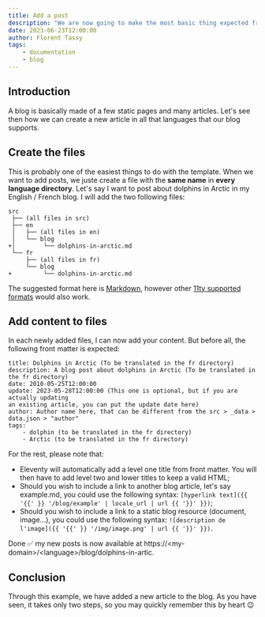 ```yaml
---
title: Add a post
description: "We are now going to make the most basic thing expected from a blog: adding a post!"
date: 2023-06-23T12:00:00
author: Florent Tassy
tags: 
    - documentation
    - blog
---
```


## Introduction

A blog is basically made of a few static pages and many articles. Let's see then how we can create a new article in all that languages that our blog supports.

## Create the files

This is probably one of the easiest things to do with the template. When we want to add posts, we juste create a file with the **same name** in **every language directory**. Let's say I want to post about dolphins in Arctic in my English / French blog. I will add the two following files:  

```plain
src
 ├── (all files in src)
 ├── en
 │   ├── (all files in en)
 │   └── blog
+│        └── dolphins-in-arctic.md
 └── fr
     ├── (all files in fr)
     └── blog
+         └── dolphins-in-arctic.md
```

The suggested format here is [Markdown](https://en.wikipedia.org/wiki/Markdown), however other [11ty supported formats](https://www.11ty.dev/docs/languages/) would also work.  

## Add content to files

In each newly added files, I can now add your content. But before all, the following front matter is expected:  

```plain
title: Dolphins in Arctic (To be translated in the fr directory)
description: A blog post about dolphins in Arctic (To be translated in the fr directory)
date: 2010-05-25T12:00:00
update: 2023-05-28T12:00:00 (This one is optional, but if you are actually updating 
an existing article, you can put the update date here)
author: Author name here, that can be different from the src > _data > data.json > "author"
tags: 
    - dolphin (to be translated in the fr directory)
    - Arctic (to be translated in the fr directory)
```

For the rest, please note that:
* Eleventy will automatically add a level one title from front matter. You will then have to add level two and lower titles to keep a valid HTML;
* Should you wish to include a link to another blog article, let's say example.md, you could use the following syntax: `[hyperlink text]({{ '{{' }} '/blog/example' | locale_url | url {{ '}}' }})`;
* Should you wish to include a link to a static blog resource (document, image...), you could use the following syntax: `![description de l'image]({{ '{{' }} '/img/image.png' | url {{ '}}' }})`.

Done ✅ my new posts is now available at https://\<my-domain\>/\<language\>/blog/dolphins-in-artic.  

## Conclusion

Through this example, we have added a new article to the blog. As you have seen, it takes only two steps, so you may quickly remember this by heart 😉
